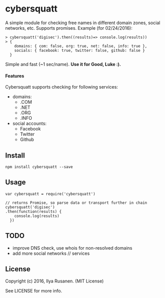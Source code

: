 # cybersquatt

A simple module for checking free names in different domain zones, social networks, etc. Supports promises. Example (for 02/24/2016):

    > cybersquatt('digisec').then((results)=> console.log(results))
    > {
        domains: { com: false, org: true, net: false, info: true },
        socials: { facebook: true, twitter: false, github: false }
      }

Simple and fast (~1 sec/name). **Use it for Good, Luke :).**

#### Features

Cybersquatt supports checking for following services:

* domains:
  * .COM
  * .NET
  * .ORG
  * .INFO
* social accounts:
  * Facebook
  * Twitter
  * Github

## Install

    npm install cybersquatt --save

## Usage

    var cybersquatt = require('cybersquatt')

    // returns Promise, so parse data or transport further in chain
    cybersquatt('digisec')
    .then(function(results) {
        console.log(results)
      })

## TODO

* improve DNS check, use whois for non-resolved domains
* add more social networks // services

## License

Copyright (c) 2016, Ilya Rusanen. (MIT License)

See LICENSE for more info.
